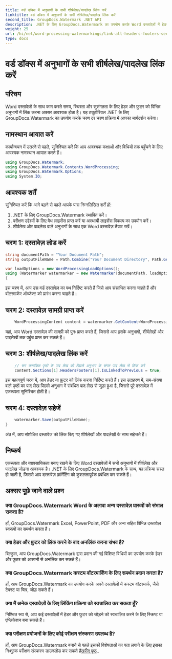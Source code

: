 ```yaml
---
title: वर्ड डॉक्स में अनुभागों के सभी शीर्षलेख/पादलेख लिंक करें
linktitle: वर्ड डॉक्स में अनुभागों के सभी शीर्षलेख/पादलेख लिंक करें
second_title: GroupDocs.Watermark .NET API
description: .NET के लिए GroupDocs.Watermark का उपयोग करके Word दस्तावेज़ों में हेडर और फ़ूटर को आसानी से लिंक करें। सहजता से निरंतरता और व्यावसायिकता सुनिश्चित करें।
weight: 25
url: /hi/net/word-processing-watermarkings/link-all-headers-footers-section-word-docs/
type: docs
---
```

# वर्ड डॉक्स में अनुभागों के सभी शीर्षलेख/पादलेख लिंक करें

## परिचय
Word दस्तावेज़ों के साथ काम करते समय, स्थिरता और सुसंगतता के लिए हेडर और फ़ुटर को विभिन्न अनुभागों में लिंक करना अक्सर आवश्यक होता है। यह ट्यूटोरियल .NET के लिए GroupDocs.Watermark का उपयोग करके चरण दर चरण प्रक्रिया में आपका मार्गदर्शन करेगा।
## नामस्थान आयात करें
कार्यान्वयन में उतरने से पहले, सुनिश्चित करें कि आप आवश्यक कक्षाओं और विधियों तक पहुँचने के लिए आवश्यक नामस्थान आयात करते हैं।
```csharp
using GroupDocs.Watermark;
using GroupDocs.Watermark.Contents.WordProcessing;
using GroupDocs.Watermark.Options;
using System.IO;
```
## आवश्यक शर्तें
सुनिश्चित करें कि आगे बढ़ने से पहले आपके पास निम्नलिखित शर्तें हों:
1. .NET के लिए GroupDocs.Watermark स्थापित करें।
2. परीक्षण उद्देश्यों के लिए वैध लाइसेंस प्राप्त करें या अस्थायी लाइसेंस विकल्प का उपयोग करें।
3. शीर्षलेख और पादलेख वाले अनुभागों के साथ एक Word दस्तावेज़ तैयार रखें।
## चरण 1: दस्तावेज़ लोड करें
```csharp
string documentPath = "Your Document Path";
string outputFileName = Path.Combine("Your Document Directory", Path.GetFileName(documentPath));

var loadOptions = new WordProcessingLoadOptions();
using (Watermarker watermarker = new Watermarker(documentPath, loadOptions))
{
```
इस चरण में, आप उस वर्ड दस्तावेज़ का पथ निर्दिष्ट करते हैं जिसे आप संसाधित करना चाहते हैं और वॉटरमार्कर ऑब्जेक्ट को प्रारंभ करना चाहते हैं।
## चरण 2: दस्तावेज़ सामग्री प्राप्त करें
```csharp
    WordProcessingContent content = watermarker.GetContent<WordProcessingContent>();
```
यहां, आप Word दस्तावेज़ की सामग्री को पुनः प्राप्त करते हैं, जिससे आप इसके अनुभागों, शीर्षलेखों और पादलेखों तक पहुंच प्राप्त कर सकते हैं।
## चरण 3: शीर्षलेख/पादलेख लिंक करें
```csharp
    // सम क्रमांकित पृष्ठों के पाद लेख को पिछले अनुभाग के संगत पाद लेख से लिंक करें
    content.Sections[1].HeadersFooters[1].IsLinkedToPrevious = true;
```
इस महत्वपूर्ण चरण में, आप हेडर या फ़ुटर को लिंक करना निर्दिष्ट करते हैं। इस उदाहरण में, सम-संख्या वाले पृष्ठों का पाद लेख पिछले अनुभाग में संबंधित पाद लेख से जुड़ा हुआ है, जिससे पूरे दस्तावेज़ में एकरूपता सुनिश्चित होती है।

## चरण 4: दस्तावेज़ सहेजें
```csharp
    watermarker.Save(outputFileName);
}
```
अंत में, आप संशोधित दस्तावेज़ को लिंक किए गए शीर्षलेखों और पादलेखों के साथ सहेजते हैं।

## निष्कर्ष
एकरूपता और व्यावसायिकता बनाए रखने के लिए Word दस्तावेज़ों में सभी अनुभागों में शीर्षलेख और पादलेख जोड़ना आवश्यक है। .NET के लिए GroupDocs.Watermark के साथ, यह प्रक्रिया सरल हो जाती है, जिससे आप दस्तावेज़ फ़ॉर्मेटिंग को कुशलतापूर्वक प्रबंधित कर सकते हैं।
## अक्सर पूछे जाने वाले प्रश्न
### क्या GroupDocs.Watermark Word के अलावा अन्य दस्तावेज़ प्रारूपों को संभाल सकता है?
हाँ, GroupDocs.Watermark Excel, PowerPoint, PDF और अन्य सहित विभिन्न दस्तावेज़ स्वरूपों का समर्थन करता है।
### क्या हेडर और फ़ुटर को लिंक करने के बाद अनलिंक करना संभव है?
बिल्कुल, आप GroupDocs.Watermark द्वारा प्रदान की गई विशिष्ट विधियों का उपयोग करके हेडर और फ़ुटर को आसानी से अनलिंक कर सकते हैं।
### क्या GroupDocs.Watermark कस्टम वॉटरमार्किंग के लिए समर्थन प्रदान करता है?
हाँ, आप GroupDocs.Watermark का उपयोग करके अपने दस्तावेज़ों में कस्टम वॉटरमार्क, जैसे टेक्स्ट या चित्र, जोड़ सकते हैं।
### क्या मैं अनेक दस्तावेज़ों के लिए लिंकिंग प्रक्रिया को स्वचालित कर सकता हूँ?
निश्चित रूप से, आप कई दस्तावेज़ों में हेडर और फ़ुटर को जोड़ने को स्वचालित करने के लिए स्क्रिप्ट या एप्लिकेशन बना सकते हैं।
### क्या परीक्षण प्रयोजनों के लिए कोई परीक्षण संस्करण उपलब्ध है?
 हाँ, आप GroupDocs.Watermark बनाने से पहले इसकी विशेषताओं का पता लगाने के लिए इसका निःशुल्क परीक्षण संस्करण डाउनलोड कर सकते हैं[खरीद पृष्ठ](https://purchase.groupdocs.com/temporary-license/)..